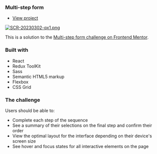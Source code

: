 ### Multi-step form

- [View project](https://noi5enu1sanc3.github.io/multi-step-form-react/)

[![SCR-20230302-qx1.png](https://i.postimg.cc/BQkrjgPP/SCR-20230302-qx1.png)](https://postimg.cc/6yVjSC0B)

This is a solution to the [Multi-step form challenge on Frontend Mentor](https://www.frontendmentor.io/challenges/multistep-form-YVAnSdqQBJ).

### Built with

- React
- Redux ToolKit
- Sass
- Semantic HTML5 markup
- Flexbox
- CSS Grid

### The challenge

Users should be able to:

- Complete each step of the sequence
- See a summary of their selections on the final step and confirm their order
- View the optimal layout for the interface depending on their device's screen size
- See hover and focus states for all interactive elements on the page
